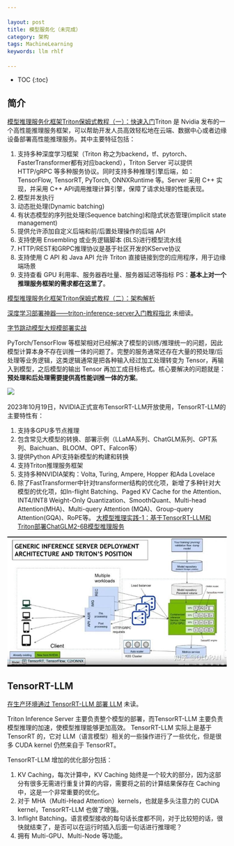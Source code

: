 ```yaml
---

layout: post
title: 模型服务化（未完成）
category: 架构
tags: MachineLearning
keywords: llm rhlf

---
```


<script type="text/javascript" src="http://cdn.mathjax.org/mathjax/latest/MathJax.js?config=default"></script>

* TOC
{:toc}

## 简介

[模型推理服务化框架Triton保姆式教程（一）：快速入门](https://mp.weixin.qq.com/s/YES9OO9NX6-HnzR-pvfFyQ)Triton 是 Nvidia 发布的一个高性能推理服务框架，可以帮助开发人员高效轻松地在云端、数据中心或者边缘设备部署高性能推理服务。其中主要特征包括：
1. 支持多种深度学习框架（Triton 称之为backend，tf、pytorch、FasterTransformer都有对应backend），Triton Server 可以提供 HTTP/gRPC 等多种服务协议。同时支持多种推理引擎后端，如：TensorFlow, TensorRT, PyTorch, ONNXRuntime 等。Server 采用 C++ 实现，并采用 C++ API调用推理计算引擎，保障了请求处理的性能表现。
3. 模型并发执行
4. 动态批处理(Dynamic batching)
5. 有状态模型的序列批处理(Sequence batching)和隐式状态管理(implicit state management)
6. 提供允许添加自定义后端和前/后置处理操作的后端 API
7. 支持使用 Ensembling 或业务逻辑脚本 (BLS)进行模型流水线
8. HTTP/REST和GRPC推理协议是基于社区开发的KServe协议
9. 支持使用 C API 和 Java API 允许 Triton 直接链接到您的应用程序，用于边缘端场景
10. 支持查看 GPU 利用率、服务器吞吐量、服务器延迟等指标
PS：**基本上对一个推理服务框架的需求都在这里了**。

[模型推理服务化框架Triton保姆式教程（二）：架构解析](https://mp.weixin.qq.com/s/ioAx1tAwmCwnVfsATm2qXQ)

[深度学习部署神器——triton-inference-server入门教程指北](https://mp.weixin.qq.com/s/BuVEuZUIvSCuxHQdmR6QUg) 未细读。

[字节跳动模型大规模部署实战](https://mp.weixin.qq.com/s/Aya7V8yomSDqLHA2n1zwbQ)

PyTorch/TensorFlow 等框架相对已经解决了模型的训练/推理统一的问题，因此模型计算本身不存在训推一体的问题了。完整的服务通常还存在大量的预处理/后处理等业务逻辑，这类逻辑通常是把各种输入经过加工处理转变为 Tensor，再输入到模型，之后模型的输出 Tensor 再加工成目标格式。核心要解决的问题就是：**预处理和后处理需要提供高性能训推一体的方案**。

![](/public/upload/machine/pre_after_process.jpg)


2023年10月19日，NVIDIA正式宣布TensorRT-LLM开放使用，TensorRT-LLM的主要特性有：
1. 支持多GPU多节点推理
2. 包含常见大模型的转换、部署示例（LLaMA系列、ChatGLM系列、GPT系列、Baichuan、BLOOM、OPT、Falcon等）
3. 提供Python API支持新模型的构建和转换
4. 支持Triton推理服务框架
5. 支持多种NVIDIA架构：Volta, Turing, Ampere, Hopper 和Ada Lovelace
6. 除了FastTransformer中针对transformer结构的优化项，新增了多种针对大模型的优化项，如In-flight Batching、Paged KV Cache for the Attention、INT4/INT8 Weight-Only Quantization、SmoothQuant、Multi-head Attention(MHA)、Multi-query Attention (MQA)、Group-query Attention(GQA)、RoPE等。
[大模型推理实践-1：基于TensorRT-LLM和Triton部署ChatGLM2-6B模型推理服务](https://zhuanlan.zhihu.com/p/663338695)

![](/public/upload/machine/triton_overview.jpg)

##  TensorRT-LLM 

[在生产环境通过 TensorRT-LLM 部署 LLM](https://mp.weixin.qq.com/s/WCXI9U6VzgBPtyfZTE1zZQ) 未读。

Triton Inference Server 主要负责整个模型的部署，而TensorRT-LLM 主要负责模型推理的加速，使模型推理能够更加高效。 TensorRT-LLM 实际上是基于 TensorRT 的，它对 LLM（语言模型）相关的一些操作进行了一些优化，但是很多 CUDA kernel 仍然来自于 TensorRT。

TensorRT-LLM 增加的优化部分包括：
1. KV Caching，每次计算中，KV Caching 始终是一个较大的部分，因为这部分有很多无需进行重复计算的内容，需要将之前的计算结果保存在 Caching 中，这是一个非常重要的优化。
2. 对于 MHA（Multi-Head Attention）kernels，也就是多头注意力的 CUDA kernel，TensorRT-LLM 也做了增强。
3. Inflight Batching。语言模型接收的每句话长度都不同，对于比较短的话，很快就结束了，是否可以在运行时插入后面一句话进行推理呢？
4. 拥有 Multi-GPU、Multi-Node 等功能。